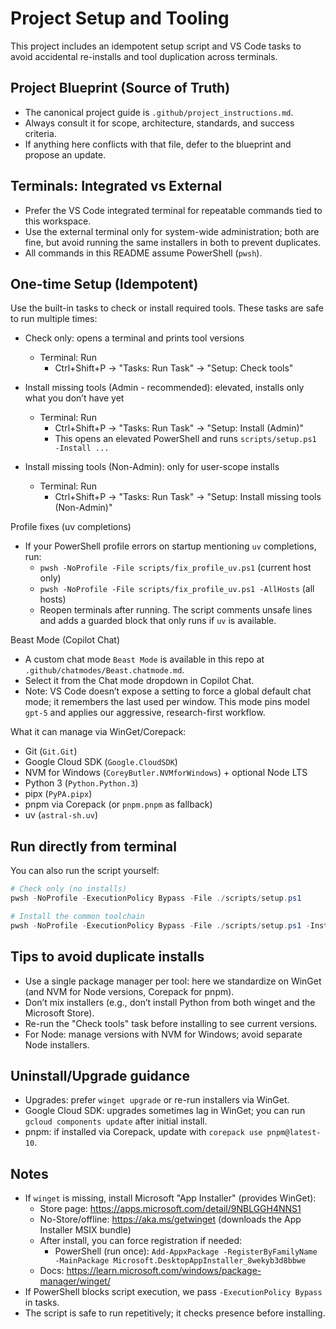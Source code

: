 # Project Setup and Tooling

This project includes an idempotent setup script and VS Code tasks to avoid accidental re-installs and tool duplication across terminals.

## Project Blueprint (Source of Truth)
- The canonical project guide is `.github/project_instructions.md`.
- Always consult it for scope, architecture, standards, and success criteria.
- If anything here conflicts with that file, defer to the blueprint and propose an update.

## Terminals: Integrated vs External
- Prefer the VS Code integrated terminal for repeatable commands tied to this workspace.
- Use the external terminal only for system-wide administration; both are fine, but avoid running the same installers in both to prevent duplicates.
- All commands in this README assume PowerShell (`pwsh`).

## One-time Setup (Idempotent)
Use the built-in tasks to check or install required tools. These tasks are safe to run multiple times:

- Check only: opens a terminal and prints tool versions
  - Terminal: Run
    - Ctrl+Shift+P → "Tasks: Run Task" → "Setup: Check tools"

- Install missing tools (Admin - recommended): elevated, installs only what you don’t have yet
  - Terminal: Run
    - Ctrl+Shift+P → "Tasks: Run Task" → "Setup: Install (Admin)"
    - This opens an elevated PowerShell and runs `scripts/setup.ps1 -Install ...`

- Install missing tools (Non-Admin): only for user-scope installs
  - Terminal: Run
    - Ctrl+Shift+P → "Tasks: Run Task" → "Setup: Install missing tools (Non-Admin)"

Profile fixes (uv completions)
- If your PowerShell profile errors on startup mentioning `uv` completions, run:
  - `pwsh -NoProfile -File scripts/fix_profile_uv.ps1` (current host only)
  - `pwsh -NoProfile -File scripts/fix_profile_uv.ps1 -AllHosts` (all hosts)
  - Reopen terminals after running. The script comments unsafe lines and adds a guarded block that only runs if `uv` is available.

Beast Mode (Copilot Chat)
- A custom chat mode `Beast Mode` is available in this repo at `.github/chatmodes/Beast.chatmode.md`.
- Select it from the Chat mode dropdown in Copilot Chat.
- Note: VS Code doesn’t expose a setting to force a global default chat mode; it remembers the last used per window. This mode pins model `gpt-5` and applies our aggressive, research-first workflow.

What it can manage via WinGet/Corepack:
- Git (`Git.Git`)
- Google Cloud SDK (`Google.CloudSDK`)
- NVM for Windows (`CoreyButler.NVMforWindows`) + optional Node LTS
- Python 3 (`Python.Python.3`)
- pipx (`PyPA.pipx`)
- pnpm via Corepack (or `pnpm.pnpm` as fallback)
- uv (`astral-sh.uv`)

## Run directly from terminal
You can also run the script yourself:

```powershell
# Check only (no installs)
pwsh -NoProfile -ExecutionPolicy Bypass -File ./scripts/setup.ps1

# Install the common toolchain
pwsh -NoProfile -ExecutionPolicy Bypass -File ./scripts/setup.ps1 -Install -WithGit -WithGcloud -WithNode -WithPython -WithPnpm -WithUv
```

## Tips to avoid duplicate installs
- Use a single package manager per tool: here we standardize on WinGet (and NVM for Node versions, Corepack for pnpm).
- Don’t mix installers (e.g., don’t install Python from both winget and the Microsoft Store).
- Re-run the "Check tools" task before installing to see current versions.
- For Node: manage versions with NVM for Windows; avoid separate Node installers.

## Uninstall/Upgrade guidance
- Upgrades: prefer `winget upgrade` or re-run installers via WinGet.
- Google Cloud SDK: upgrades sometimes lag in WinGet; you can run `gcloud components update` after initial install.
- pnpm: if installed via Corepack, update with `corepack use pnpm@latest-10`.

## Notes
- If `winget` is missing, install Microsoft "App Installer" (provides WinGet):
  - Store page: https://apps.microsoft.com/detail/9NBLGGH4NNS1
  - No-Store/offline: https://aka.ms/getwinget (downloads the App Installer MSIX bundle)
  - After install, you can force registration if needed:
    - PowerShell (run once): `Add-AppxPackage -RegisterByFamilyName -MainPackage Microsoft.DesktopAppInstaller_8wekyb3d8bbwe`
  - Docs: https://learn.microsoft.com/windows/package-manager/winget/
- If PowerShell blocks script execution, we pass `-ExecutionPolicy Bypass` in tasks.
- The script is safe to run repetitively; it checks presence before installing.
